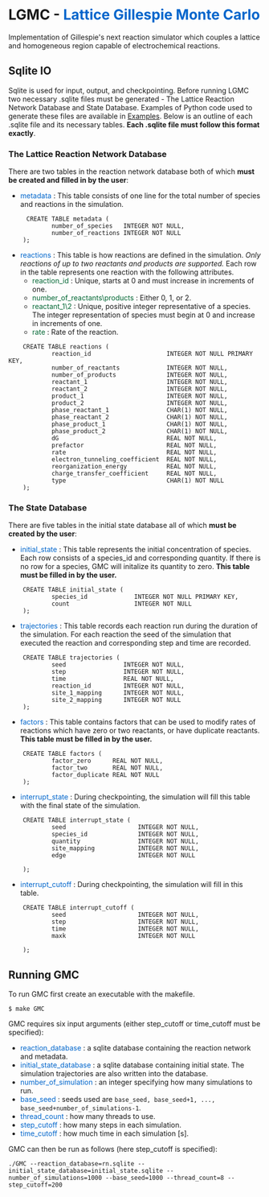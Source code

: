 # LGMC - <span style="color: #0066CC"> Lattice Gillespie Monte Carlo </span>

Implementation of Gillespie's next reaction simulator which couples a lattice and homogeneous region capable of electrochemical reactions.

## Sqlite IO  

Sqlite is used for input, output, and checkpointing. Before running LGMC two necessary .sqlite files must be generated - The Lattice Reaction Network Database and State Database. Examples of Python code used to generate these files are available in [Examples](./Examples.html). Below is an outline of each .sqlite file and its necessary tables. **Each .sqlite file must follow this format exactly**. 

### The Lattice Reaction Network Database 

There are two tables in the reaction network database both of which **must be created and filled in by the user**:
- <span style="color:#0066CC"> metadata </span> : This table consists of one line for the total number of species and reactions in the simulation.

```
     CREATE TABLE metadata (
            number_of_species   INTEGER NOT NULL,
            number_of_reactions INTEGER NOT NULL
    );
```

- <span style="color:#0066CC"> reactions </span>: This table is how reactions are defined in the simulation. *Only reactions of up to two reactants and products are supported.* Each row in the table represents one reaction with the following attributes. 
    - <span style="color:#006633"> reaction_id </span>: Unique, starts at 0 and must increase in increments of one.
    - <span style="color:#006633"> number_of_reactants\products </span>: Either 0, 1, or 2.
    - <span style="color:#006633"> reactant_1\2 </span>: Unique, positive integer representative of a species. The integer representation of species must begin at 0 and increase in increments of one.
    - <span style="color:#006633"> rate </span>: Rate of the reaction.

```
    CREATE TABLE reactions (
            reaction_id                     INTEGER NOT NULL PRIMARY KEY,
            number_of_reactants             INTEGER NOT NULL,
            number_of_products              INTEGER NOT NULL,
            reactant_1                      INTEGER NOT NULL,
            reactant_2                      INTEGER NOT NULL,
            product_1                       INTEGER NOT NULL,
            product_2                       INTEGER NOT NULL,
            phase_reactant_1                CHAR(1) NOT NULL,
            phase_reactant_2                CHAR(1) NOT NULL,
            phase_product_1                 CHAR(1) NOT NULL,
            phase_product_2                 CHAR(1) NOT NULL,
            dG                              REAL NOT NULL,
            prefactor                       REAL NOT NULL,
            rate                            REAL NOT NULL,
            electron_tunneling_coefficient  REAL NOT NULL,
            reorganization_energy           REAL NOT NULL,
            charge_transfer_coefficient     REAL NOT NULL,
            type                            CHAR(1) NOT NULL
    );

```

### The State Database 
There are five tables in the initial state database all of which **must be created by the user**: 

- <span style="color:#0066CC"> initial_state </span>: This table represents the initial concentration of species. Each row consists of a species_id and corresponding quantity. If there is no row for a species, GMC will initalize its quantity to zero. **This table must be filled in by the user.**

```
    CREATE TABLE initial_state (
            species_id             INTEGER NOT NULL PRIMARY KEY,
            count                  INTEGER NOT NULL
    );
```
- <span style="color:#0066CC"> trajectories </span>: This table records each reaction run during the duration of the simulation. For each reaction the seed of the simulation that executed the reaction and corresponding step and time are recorded. 

```
    CREATE TABLE trajectories (
            seed                INTEGER NOT NULL,
            step                INTEGER NOT NULL,
            time                REAL NOT NULL,
            reaction_id         INTEGER NOT NULL,
            site_1_mapping      INTEGER NOT NULL,
            site_2_mapping      INTEGER NOT NULL
    );
```
- <span style="color:#0066CC"> factors </span>: This table contains factors that can be used to modify rates of reactions which have zero or two reactants, or have duplicate reactants. **This table must be filled in by the user.**

```
    CREATE TABLE factors (
            factor_zero      REAL NOT NULL,
            factor_two       REAL NOT NULL,
            factor_duplicate REAL NOT NULL
    );
```
- <span style="color:#0066CC"> interrupt_state </span>: During checkpointing, the simulation will fill this table with the final state of the simulation. 

```
    CREATE TABLE interrupt_state (
            seed                    INTEGER NOT NULL,
            species_id              INTEGER NOT NULL,
            quantity                INTEGER NOT NULL,
            site_mapping            INTEGER NOT NULL,
            edge                    INTEGER NOT NULL
            
    );
```
- <span style="color:#0066CC"> interrupt_cutoff </span>: During checkpointing, the simulation will fill in this table.

```
    CREATE TABLE interrupt_cutoff (
            seed                    INTEGER NOT NULL,
            step                    INTEGER NOT NULL,
            time                    INTEGER NOT NULL,
            maxk                    INTEGER NOT NULL
            
    );
```
## Running GMC

To run GMC first create an executable with the makefile. 

```
$ make GMC
```
GMC requires six input arguments (either step_cutoff or time_cutoff must be specified): 

- <span style="color:#0066CC"> reaction_database </span>: a sqlite database containing the reaction network and metadata.
- <span style="color:#0066CC"> initial_state_database </span>: a sqlite database containing initial state. The simulation trajectories are also written into the database.
-  <span style="color:#0066CC">number_of_simulation </span>: an integer specifying how many simulations to run.
-  <span style="color:#0066CC">base_seed </span>: seeds used are `base_seed, base_seed+1, ..., base_seed+number_of_simulations-1`.
- <span style="color:#0066CC"> thread_count </span>: how many threads to use.
- <span style="color:#0066CC"> step_cutoff </span>: how many steps in each simulation.
- <span style="color:#0066CC"> time_cutoff </span>: how much time in each simulation [s].

GMC can then be run as follows (here step_cutoff is specified):

```
./GMC --reaction_database=rn.sqlite --initial_state_database=initial_state.sqlite --number_of_simulations=1000 --base_seed=1000 --thread_count=8 --step_cutoff=200
```